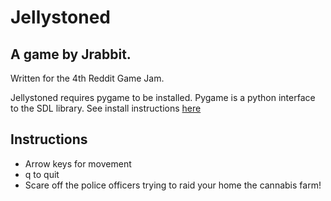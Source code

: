 Jellystoned
===========
A game by Jrabbit.
-------------------
Written for the 4th Reddit Game Jam.

Jellystoned requires pygame to be installed. Pygame is a python interface to the SDL library. See install instructions [here](http://www.pygame.org/download.shtml)

Instructions
------
* Arrow keys for movement
* q to quit
* Scare off the police officers trying to raid your home the cannabis farm!
